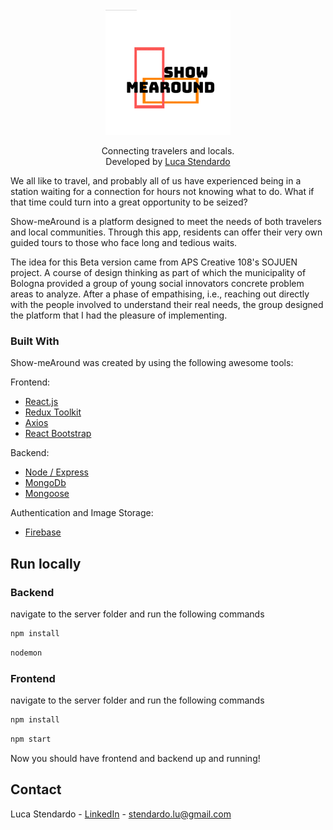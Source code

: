 <div id="top"></div>

<!-- PROJECT LOGO -->
<br />
<div align="center">
  <a href="https://heazy.studio/">
    <img src="./client/src/assets/logoSmA.png" alt="Logo" width="200" height="200">
  </a>

  <p align="center">
    Connecting travelers and locals.
    <br/>
    Developed by <a href="https://www.linkedin.com/in/luca-stendardo/?locale=en_US">Luca Stendardo</a>
    <br/>
  </p>
</div>


We all like to travel, and probably all of us have experienced being in a
station waiting for a connection for hours not knowing what to do.
What if that time could turn into a great opportunity to be seized? 

Show-meAround is a platform designed to meet the needs of both travelers 
and local communities. Through this app, residents can offer 
their very own guided tours to those who face long and tedious waits.

The idea for this Beta version came from APS Creative 108's SOJUEN project. A course 
of design thinking as part of which the municipality of Bologna provided a group of young
social innovators concrete problem areas to analyze. After a phase of empathising, i.e., reaching out 
directly with the people involved to understand their real needs, the group designed the platform that
I had the pleasure of implementing.

### Built With

Show-meAround was created by using the following awesome tools:

Frontend:<br/>
* [React.js](https://reactjs.org/)
* [Redux Toolkit](https://redux-toolkit.js.org/)
* [Axios](https://axios-http.com/docs/intro)
* [React Bootstrap](https://react-bootstrap.github.io/)

Backend:<br/>
* [Node / Express](https://expressjs.com/)
* [MongoDb](https://www.mongodb.com/)
* [Mongoose](https://mongoosejs.com/)

Authentication and Image Storage:
* [Firebase](https://firebase.google.com/)


## Run locally

### Backend

navigate to the server folder and run the following commands

```bash
npm install
```

```bash
nodemon
```

### Frontend

navigate to the server folder and run the following commands

```bash
npm install
```

```bash
npm start
```

Now you should have frontend and backend up and running!

## Contact

Luca Stendardo - [LinkedIn](https://www.linkedin.com/in/luca-stendardo/?locale=en_US) - stendardo.lu@gmail.com
